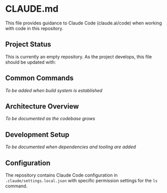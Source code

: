 # CLAUDE.md

This file provides guidance to Claude Code (claude.ai/code) when working with code in this repository.

## Project Status

This is currently an empty repository. As the project develops, this file should be updated with:

## Common Commands

*To be added when build system is established*

## Architecture Overview

*To be documented as the codebase grows*

## Development Setup

*To be documented when dependencies and tooling are added*

## Configuration

The repository contains Claude Code configuration in `.claude/settings.local.json` with specific permission settings for the `ls` command.
